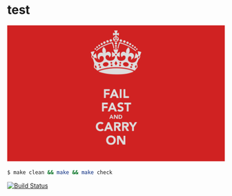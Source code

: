 # test
[![philosophy](test/ff.png)](http://en.wikipedia.org/wiki/Unix_philosophy#.22Worse_is_better.22)
```bash
$ make clean && make && make check
```
[![Build Status](https://travis-ci.org/reqshark/mill.svg?branch=master)](https://travis-ci.org/reqshark/mill)
